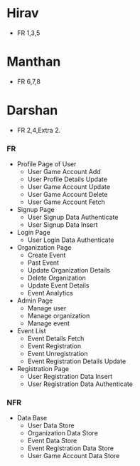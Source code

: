 # Hirav

- FR 1,3,5

# Manthan

- FR 6,7,8

# Darshan

- FR 2,4,Extra 2.

### FR

- Profile Page of User
  - User Game Account Add
  - User Profile Details Update
  - User Game Account Update
  - User Game Account Delete
  - User Game Account Fetch
- Signup Page
  - User Signup Data Authenticate
  - User Signup Data Insert
- Login Page
  - User Login Data Authenticate
- Organization Page
  - Create Event
  - Past Event
  - Update Organization Details
  - Delete Organization
  - Update Event Details
  - Event Analytics
- Admin Page
  - Manage user
  - Manage organization
  - Manage event
- Event List
  - Event Details Fetch
  - Event Registration
  - Event Unregistration
  - Event Registration Details Update
- Registration Page
  - User Registration Data Insert
  - User Registration Data Authenticate

### NFR

- Data Base
  - User Data Store
  - Organization Data Store
  - Event Data Store
  - Event Registration Data Store
  - User Game Account Data Store
